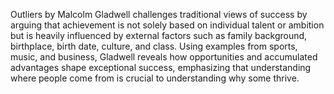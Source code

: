 Outliers by Malcolm Gladwell challenges traditional views of success by arguing that achievement is not solely based on individual talent or ambition but is heavily influenced by external factors such as family background, birthplace, birth date, culture, and class. Using examples from sports, music, and business, Gladwell reveals how opportunities and accumulated advantages shape exceptional success, emphasizing that understanding where people come from is crucial to understanding why some thrive.
